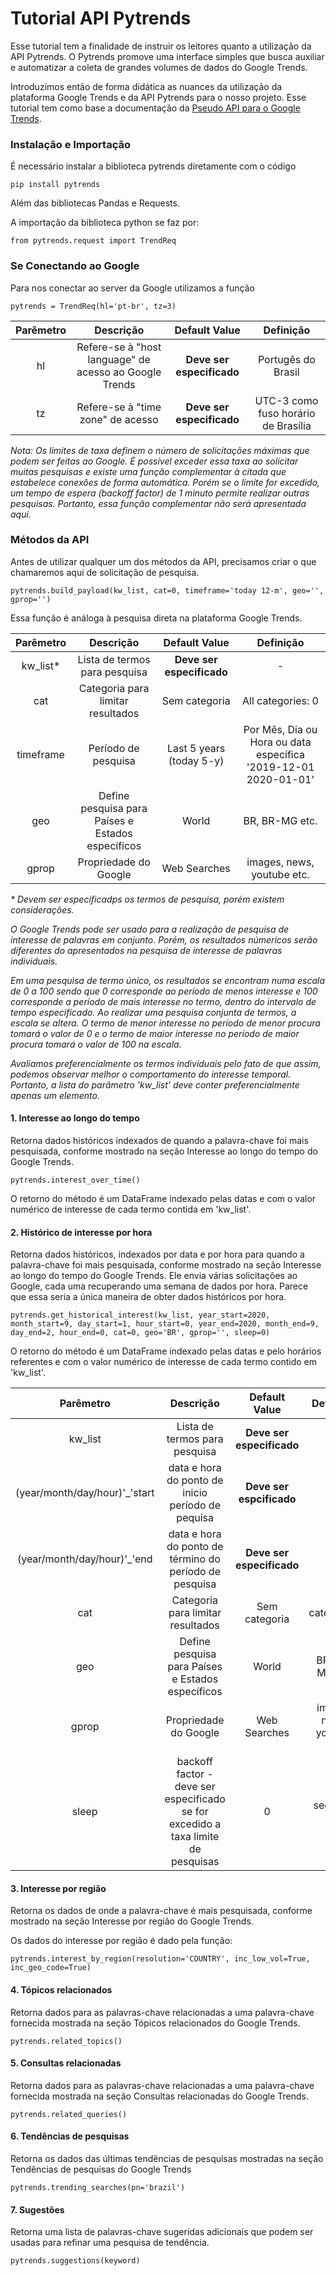 # Tutorial API Pytrends

Esse tutorial tem a finalidade de instruir os leitores quanto a utilização da API Pytrends. O Pytrends promove uma interface simples que busca auxiliar e automatizar a coleta de grandes volumes de dados do Google Trends. 

Introduzimos então de forma didática as nuances da utilização da plataforma Google Trends e da API Pytrends para o nosso projeto. 
Esse tutorial tem como base a documentação da [Pseudo API para o  Google Trends](https://pypi.org/project/pytrends/#related-queries).

### Instalação e Importação

É necessário instalar a biblioteca pytrends diretamente com o código
```
pip install pytrends
```

Além das bibliotecas Pandas e Requests.

A importação da biblioteca python se faz por:

```
from pytrends.request import TrendReq
```

### Se Conectando ao Google

Para nos conectar ao server da Google utilizamos a função

```
pytrends = TrendReq(hl='pt-br', tz=3)
```

Parêmetro | Descrição | Default Value | Definição 
:-------: | :-------: | :-------: | :-------:
hl | Refere-se à "host language" de acesso ao Google Trends | **Deve ser especificado** | Portugês do Brasil
tz | Refere-se à "time zone" de acesso| **Deve ser especificado** | UTC-3 como fuso horário de Brasília

_Nota: Os limites de taxa definem o número de solicitações máximas que podem ser feitas ao Google. É possível exceder essa taxa ao solicitar muitas pesquisas e existe uma função complementar à citada que estabelece conexões de forma automática. Porém se o limite for excedido, um tempo de espera (backoff factor) de 1 minuto permite realizar outras pesquisas. Portanto, essa função complementar não será apresentada aqui._

### Métodos da API

Antes de utilizar qualquer um dos métodos da API, precisamos criar o que chamaremos aqui de solicitação de pesquisa.

```
pytrends.build_payload(kw_list, cat=0, timeframe='today 12-m', geo='', gprop='') 
```

Essa função é análoga à pesquisa direta na plataforma Google Trends.

Parêmetro | Descrição | Default Value | Definição 
:-------: | :-------: | :-------: | :-------:
kw_list* | Lista de termos para pesquisa | **Deve ser especificado** | -
cat | Categoria para limitar resultados | Sem categoria | All categories: 0
timeframe | Período de pesquisa | Last 5 years (today 5-y) | Por Mês, Dia ou Hora ou data específica '2019-12-01 2020-01-01'
geo | Define pesquisa para Países e Estados específicos | World | BR, BR-MG etc.
gprop | Propriedade do Google | Web Searches | images, news, youtube etc.


_* Devem ser especificadps os termos de pesquisa, porém existem considerações._

   _O Google Trends pode ser usado para a realização de pesquisa de interesse de palavras em conjunto. Porém, os resultados númericos serão diferentes do apresentados na pesquisa de interesse de palavras individuais._ 
   
   _Em uma pesquisa de termo único, os resultados se encontram numa escala de 0 a 100 sendo que 0 corresponde ao período de menos interesse e 100 corresponde a período de mais interesse no termo, dentro do intervalo de tempo especificado. Ao realizar uma pesquisa conjunta de termos, a escala se altera. O termo de menor interesse no período de menor procura tomará o valor de 0 e o termo de maior interesse no período de maior procura tomará o valor de 100 na escala._
   
   _Avaliamos preferencialmente os termos individuais pelo fato de que assim, podemos observar melhor o comportamento do interesse temporal. Portanto, a lista do parâmetro 'kw_list' deve conter preferencialmente apenas um elemento._
   

#### 1. Interesse ao longo do tempo

Retorna dados históricos indexados de quando a palavra-chave foi mais pesquisada, conforme mostrado na seção Interesse ao longo do tempo do Google Trends.

```
pytrends.interest_over_time()
```

O retorno do método é um DataFrame indexado pelas datas e com o valor numérico de interesse de cada termo contida em 'kw_list'.

#### 2. Histórico de interesse por hora

Retorna dados históricos, indexados por data e por hora para quando a palavra-chave foi mais pesquisada, conforme mostrado na seção Interesse ao longo do tempo do Google Trends. Ele envia várias solicitações ao Google, cada uma recuperando uma semana de dados por hora. Parece que essa seria a única maneira de obter dados históricos por hora.

```
pytrends.get_historical_interest(kw_list, year_start=2020, month_start=9, day_start=1, hour_start=0, year_end=2020, month_end=9, day_end=2, hour_end=0, cat=0, geo='BR', gprop='', sleep=0)
```

O retorno do método é um DataFrame indexado pelas datas e pelo horários referentes e com o valor numérico de interesse de cada termo contido em 'kw_list'.

Parêmetro | Descrição | Default Value | Definição 
:-------: | :-------: | :-------: | :-------:
kw_list | Lista de termos para pesquisa | **Deve ser especificado** | -
(year/month/day/hour)'_'start | data e hora do ponto de inicio período de pequisa |  **Deve ser espcificado** |
(year/month/day/hour)'_'end | data e hora do ponto de término do período de pesquisa | **Deve ser especificado** |
cat | Categoria para limitar resultados | Sem categoria | All categories: 0
geo | Define pesquisa para Países e Estados específicos | World | BR, BR-MG etc.
gprop | Propriedade do Google | Web Searches | images, news, youtube etc.
sleep | backoff factor - deve ser especificado se for excedido a taxa limite de pesquisas | 0 | seg: 0 ou 60


#### 3. Interesse por região 

Retorna os dados de onde a palavra-chave é mais pesquisada, conforme mostrado na seção Interesse por região do Google Trends.

Os dados do interesse por região é dado pela função:

```
pytrends.interest_by_region(resolution='COUNTRY', inc_low_vol=True, inc_geo_code=True)
```


#### 4. Tópicos relacionados

Retorna dados para as palavras-chave relacionadas a uma palavra-chave fornecida mostrada na seção Tópicos relacionados do Google Trends.

```
pytrends.related_topics()
```

#### 5. Consultas relacionadas

Retorna dados para as palavras-chave relacionadas a uma palavra-chave fornecida mostrada na seção Consultas relacionadas do Google Trends.

```
pytrends.related_queries()
```

#### 6. Tendências de pesquisas

Retorna os dados das últimas tendências de pesquisas mostradas na seção Tendências de pesquisas do Google Trends

```
pytrends.trending_searches(pn='brazil')
```

#### 7. Sugestões

Retorna uma lista de palavras-chave sugeridas adicionais que podem ser usadas para refinar uma pesquisa de tendência. 

```
pytrends.suggestions(keyword)
```

